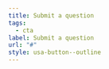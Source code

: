 ```yaml
---
title: Submit a question
tags:
  - cta
label: Submit a question
url: "#"
style: usa-button--outline
---
```

